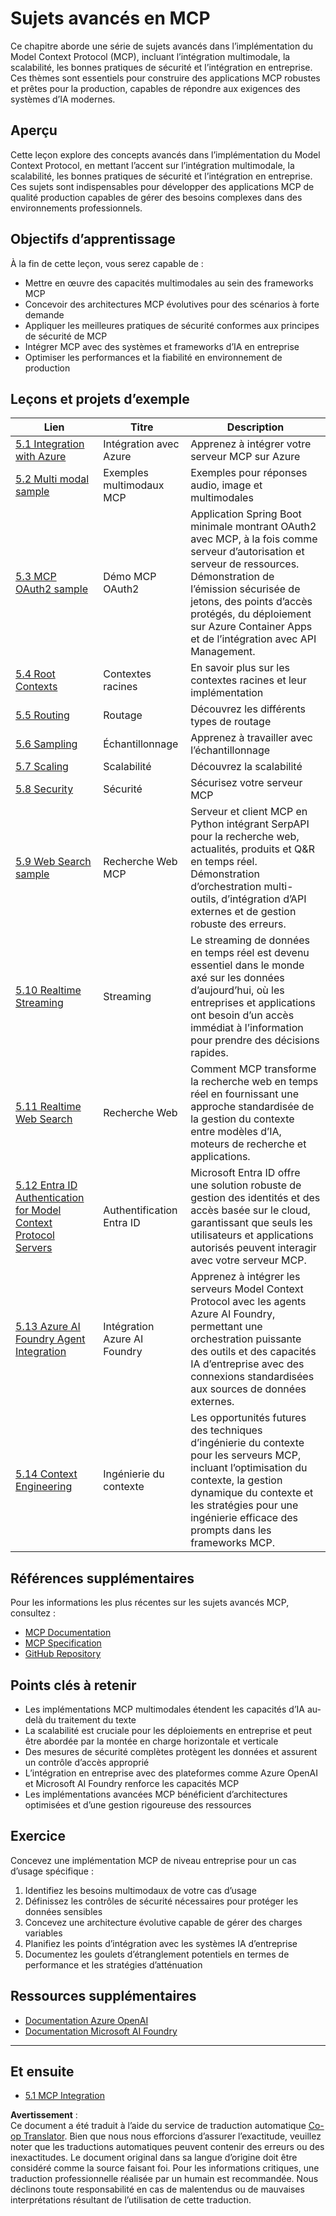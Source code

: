 <!--
CO_OP_TRANSLATOR_METADATA:
{
  "original_hash": "a5c1d9e9856024d23da4a65a847c75ac",
  "translation_date": "2025-07-18T07:09:19+00:00",
  "source_file": "05-AdvancedTopics/README.md",
  "language_code": "fr"
}
-->
# Sujets avancés en MCP

Ce chapitre aborde une série de sujets avancés dans l’implémentation du Model Context Protocol (MCP), incluant l’intégration multimodale, la scalabilité, les bonnes pratiques de sécurité et l’intégration en entreprise. Ces thèmes sont essentiels pour construire des applications MCP robustes et prêtes pour la production, capables de répondre aux exigences des systèmes d’IA modernes.

## Aperçu

Cette leçon explore des concepts avancés dans l’implémentation du Model Context Protocol, en mettant l’accent sur l’intégration multimodale, la scalabilité, les bonnes pratiques de sécurité et l’intégration en entreprise. Ces sujets sont indispensables pour développer des applications MCP de qualité production capables de gérer des besoins complexes dans des environnements professionnels.

## Objectifs d’apprentissage

À la fin de cette leçon, vous serez capable de :

- Mettre en œuvre des capacités multimodales au sein des frameworks MCP  
- Concevoir des architectures MCP évolutives pour des scénarios à forte demande  
- Appliquer les meilleures pratiques de sécurité conformes aux principes de sécurité de MCP  
- Intégrer MCP avec des systèmes et frameworks d’IA en entreprise  
- Optimiser les performances et la fiabilité en environnement de production  

## Leçons et projets d’exemple

| Lien | Titre | Description |
|------|-------|-------------|
| [5.1 Integration with Azure](./mcp-integration/README.md) | Intégration avec Azure | Apprenez à intégrer votre serveur MCP sur Azure |
| [5.2 Multi modal sample](./mcp-multi-modality/README.md) | Exemples multimodaux MCP | Exemples pour réponses audio, image et multimodales |
| [5.3 MCP OAuth2 sample](../../../05-AdvancedTopics/mcp-oauth2-demo) | Démo MCP OAuth2 | Application Spring Boot minimale montrant OAuth2 avec MCP, à la fois comme serveur d’autorisation et serveur de ressources. Démonstration de l’émission sécurisée de jetons, des points d’accès protégés, du déploiement sur Azure Container Apps et de l’intégration avec API Management. |
| [5.4 Root Contexts](./mcp-root-contexts/README.md) | Contextes racines | En savoir plus sur les contextes racines et leur implémentation |
| [5.5 Routing](./mcp-routing/README.md) | Routage | Découvrez les différents types de routage |
| [5.6 Sampling](./mcp-sampling/README.md) | Échantillonnage | Apprenez à travailler avec l’échantillonnage |
| [5.7 Scaling](./mcp-scaling/README.md) | Scalabilité | Découvrez la scalabilité |
| [5.8 Security](./mcp-security/README.md) | Sécurité | Sécurisez votre serveur MCP |
| [5.9 Web Search sample](./web-search-mcp/README.md) | Recherche Web MCP | Serveur et client MCP en Python intégrant SerpAPI pour la recherche web, actualités, produits et Q&R en temps réel. Démonstration d’orchestration multi-outils, d’intégration d’API externes et de gestion robuste des erreurs. |
| [5.10 Realtime Streaming](./mcp-realtimestreaming/README.md) | Streaming | Le streaming de données en temps réel est devenu essentiel dans le monde axé sur les données d’aujourd’hui, où les entreprises et applications ont besoin d’un accès immédiat à l’information pour prendre des décisions rapides. |
| [5.11 Realtime Web Search](./mcp-realtimesearch/README.md) | Recherche Web | Comment MCP transforme la recherche web en temps réel en fournissant une approche standardisée de la gestion du contexte entre modèles d’IA, moteurs de recherche et applications. |
| [5.12  Entra ID Authentication for Model Context Protocol Servers](./mcp-security-entra/README.md) | Authentification Entra ID | Microsoft Entra ID offre une solution robuste de gestion des identités et des accès basée sur le cloud, garantissant que seuls les utilisateurs et applications autorisés peuvent interagir avec votre serveur MCP. |
| [5.13 Azure AI Foundry Agent Integration](./mcp-foundry-agent-integration/README.md) | Intégration Azure AI Foundry | Apprenez à intégrer les serveurs Model Context Protocol avec les agents Azure AI Foundry, permettant une orchestration puissante des outils et des capacités IA d’entreprise avec des connexions standardisées aux sources de données externes. |
| [5.14 Context Engineering](./mcp-contextengineering/README.md) | Ingénierie du contexte | Les opportunités futures des techniques d’ingénierie du contexte pour les serveurs MCP, incluant l’optimisation du contexte, la gestion dynamique du contexte et les stratégies pour une ingénierie efficace des prompts dans les frameworks MCP. |

## Références supplémentaires

Pour les informations les plus récentes sur les sujets avancés MCP, consultez :  
- [MCP Documentation](https://modelcontextprotocol.io/)  
- [MCP Specification](https://spec.modelcontextprotocol.io/)  
- [GitHub Repository](https://github.com/modelcontextprotocol)  

## Points clés à retenir

- Les implémentations MCP multimodales étendent les capacités d’IA au-delà du traitement du texte  
- La scalabilité est cruciale pour les déploiements en entreprise et peut être abordée par la montée en charge horizontale et verticale  
- Des mesures de sécurité complètes protègent les données et assurent un contrôle d’accès approprié  
- L’intégration en entreprise avec des plateformes comme Azure OpenAI et Microsoft AI Foundry renforce les capacités MCP  
- Les implémentations avancées MCP bénéficient d’architectures optimisées et d’une gestion rigoureuse des ressources  

## Exercice

Concevez une implémentation MCP de niveau entreprise pour un cas d’usage spécifique :

1. Identifiez les besoins multimodaux de votre cas d’usage  
2. Définissez les contrôles de sécurité nécessaires pour protéger les données sensibles  
3. Concevez une architecture évolutive capable de gérer des charges variables  
4. Planifiez les points d’intégration avec les systèmes IA d’entreprise  
5. Documentez les goulets d’étranglement potentiels en termes de performance et les stratégies d’atténuation  

## Ressources supplémentaires

- [Documentation Azure OpenAI](https://learn.microsoft.com/en-us/azure/ai-services/openai/)  
- [Documentation Microsoft AI Foundry](https://learn.microsoft.com/en-us/ai-services/)  

---

## Et ensuite

- [5.1 MCP Integration](./mcp-integration/README.md)

**Avertissement** :  
Ce document a été traduit à l’aide du service de traduction automatique [Co-op Translator](https://github.com/Azure/co-op-translator). Bien que nous nous efforcions d’assurer l’exactitude, veuillez noter que les traductions automatiques peuvent contenir des erreurs ou des inexactitudes. Le document original dans sa langue d’origine doit être considéré comme la source faisant foi. Pour les informations critiques, une traduction professionnelle réalisée par un humain est recommandée. Nous déclinons toute responsabilité en cas de malentendus ou de mauvaises interprétations résultant de l’utilisation de cette traduction.